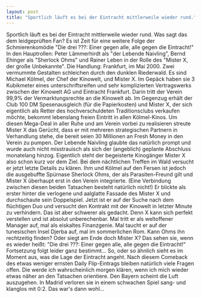 ```yaml
---
layout: post
title: "Sportlich läuft es bei der Eintracht mittlerweile wieder rund."
---
```


Sportlich läuft es bei der Eintracht mittlerweile wieder rund. Was sagt das dem leidgeprüften Fan? Es ist Zeit für eine weitere Folge der Schmierenkomödie "Die drei ???: Einer gegen alle, alle gegen die Eintracht!" In den Hauptrollen: Peter Lämmerhirdt als "der Lebende Naivling", Bernd Ehinger als "Sherlock Ohms" und Rainer Leben in der Rolle des "Mister X, der große Unbekannte". Die Handlung: Frankfurt, im Mai 2000. Zwei vermummte Gestalten schleichen durch den dunklen Riederwald. Es sind Michael Kölmel, der Chef der Kinowelt, und Mister X. Im Gepäck haben sie 3 Kubikmeter eines unterschriftsreifen und sehr komplizierten Vertragswerks zwischen der Kinowelt AG und Eintracht Frankfurt. Darin tritt der Verein 99,9% der Vermarktungsrechte an die Kinowelt ab. Im Gegenzug erhält der Club 100 DM Spesenausgleich (für die Papierkosten) und Mister X, der sich eigentlich als Retter des hochverschuldeten Traditionsclubs verkaufen möchte, bekommt lebenslang freien Eintritt in allen Kölmel-Kinos. Um diesen Mega-Deal in aller Ruhe und am Verein vorbei zu realisieren streute Mister X das Gerücht, dass er mit mehreren strategischen Partnern in Verhandlung stehe, die bereit seien 30 Millionen an Fresh Money in den Verein zu pumpen. Der Lebende Naivling glaubte das natürlich prompt und wurde auch nicht misstrauisch als sich der (angeblich) geplante Abschluss monatelang hinzog. Eigentlich steht der begeisterte Kinogänger Mister X also schon kurz vor dem Ziel. Bei dem nächtlichen Treffen im Wald versucht er jetzt letzte Details zu klären. Ihm und Kölmel auf den Fersen ist jedoch die ausgebuffte Spürnase Sherlock Ohms, der als Parasiten-Freund gilt und Mister X überhaupt erst in den Verein integrierte. (Eine Verbindung zwischen diesen beiden Tatsachen besteht natürlich nicht!) Er blickte als erster hinter die verlogene und aalglatte Fassade des Mister X und durchschaute sein Doppelspiel. Jetzt ist er auf der Suche nach dem flüchtigen Duo und versucht den Kontrakt mit der Kinowelt in letzter Minute zu verhindern. Das ist aber schwerer als gedacht. Denn X kann sich perfekt verstellen und ist absolut unberechenbar. Mal tritt er als weltoffener Manager auf, mal als eiskaltes Finanzgenie. Mal taucht er auf der tunesischen Insel Djerba auf, mal im sommerlichen Rom. Kann Ohms ihn rechtzeitig finden? Oder siegt am Ende doch Mister X? Das sehen sie, wenn es wieder heißt: "Die drei ???: Einer gegen alle, alle gegen die Eintracht!" Fortsetzung folgt leider ganz bestimmt... So, oder so ähnlich sieht es im Moment aus, was die Lage der Eintracht angeht. Nach diesem Comeback des etwas weniger ernsten Daily Flip-Eintrags bleiben natürlich viele Fragen offen. Die werde ich wahrscheinlich morgen klären, wenn ich mich wieder etwas näher an den Tatsachen orientiere. Den Bayern scheint die Luft auszugehen. In Madrid verloren sie in einem schwachen Spiel sang- und klanglos mit 0:2. Das war's dann wohl...
